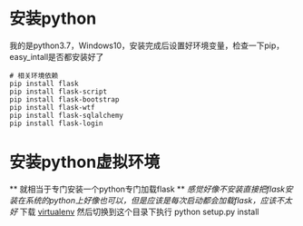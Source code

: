 # 安装python
我的是python3.7，Windows10，安装完成后设置好环境变量，检查一下pip，easy_intall是否都安装好了
```
# 相关环境依赖 
pip install flask
pip install flask-script
pip install flask-bootstrap
pip install flask-wtf
pip install flask-sqlalchemy
pip install flask-login
```


# 安装python虚拟环境
** 就相当于专门安装一个python专门加载flask **
*感觉好像不安装直接把flask安装在系统的python上好像也可以，但是应该是每次启动都会加载flask，应该不太好*
下载 [virtualenv](https://github.com/pypa/virtualenv/tree/master) 然后切换到这个目录下执行 python setup.py install


